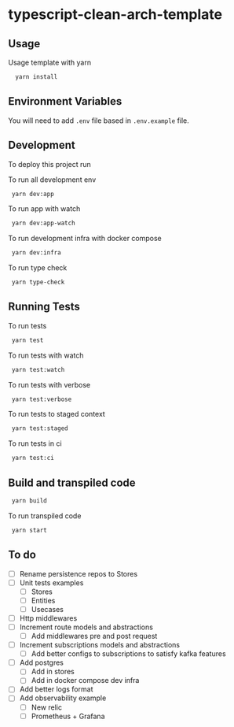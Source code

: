 # typescript-clean-arch-template

## Usage

Usage template with yarn

```bash
  yarn install
```

## Environment Variables

You will need to add `.env` file based in `.env.example` file.

## Development

To deploy this project run

To run all development env

```bash
 yarn dev:app
```

To run app with watch

```bash
 yarn dev:app-watch
```

To run development infra with docker compose

```bash
 yarn dev:infra
```

To run type check

```bash
 yarn type-check
```

## Running Tests

To run tests

```bash
 yarn test
```

To run tests with watch

```bash
 yarn test:watch
```

To run tests with verbose

```bash
 yarn test:verbose
```

To run tests to staged context

```bash
 yarn test:staged
```

To run tests in ci

```bash
 yarn test:ci
```

## Build and transpiled code

```bash
 yarn build
```

To run transpiled code

```bash
 yarn start
```

## To do

- [ ] Rename persistence repos to Stores
- [ ] Unit tests examples
  - [ ] Stores
  - [ ] Entities
  - [ ] Usecases
- [ ] Http middlewares
- [ ] Increment route models and abstractions
  - [ ] Add middlewares pre and post request
- [ ] Increment subscriptions models and abstractions
  - [ ] Add better configs to subscriptions to satisfy kafka features
- [ ] Add postgres
  - [ ] Add in stores
  - [ ] Add in docker compose dev infra
- [ ] Add better logs format
- [ ] Add observability example
  - [ ] New relic
  - [ ] Prometheus + Grafana
